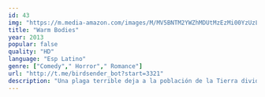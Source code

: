 ```yaml
---
id: 43
img: "https://m.media-amazon.com/images/M/MV5BNTM2YWZhMDUtMzEzMi00YzUzLWI0ZjYtNzgzNTA4YWEzOTdkXkEyXkFqcGc@._V1_SX300.jpg"
title: "Warm Bodies"
year: 2013
popular: false
quality: "HD"
language: "Esp Latino"
genre: ["Comedy"," Horror"," Romance"]
url: "http://t.me/birdsender_bot?start=3321"
description: "Una plaga terrible deja a la población de la Tierra dividida entre zombies y humanos. Un zombi con problemas existenciales, llamado R., entabla una extraña amistad con la novia de una de sus víctimas. Esta insólita relación provocará una reacción en cadena que cambiará su vida, la de sus iguales y la de todo el planeta."
---
```

